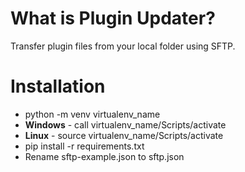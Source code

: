 # What is Plugin Updater?
Transfer plugin files from your local folder using SFTP.
# Installation
- python -m venv virtualenv_name
- **Windows** - call virtualenv_name/Scripts/activate
- **Linux** - source virtualenv_name/Scripts/activate
- pip install -r requirements.txt
- Rename sftp-example.json to sftp.json
